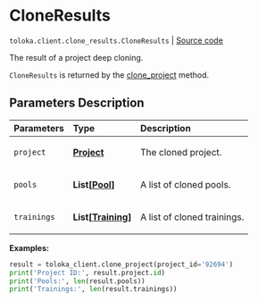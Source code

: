# CloneResults
`toloka.client.clone_results.CloneResults` | [Source code](https://github.com/Toloka/toloka-kit/blob/v1.2.2/src/client/clone_results.py#L8)

The result of a project deep cloning.


`CloneResults` is returned by the [clone_project](toloka.client.TolokaClient.clone_project.md) method.

## Parameters Description

| Parameters | Type | Description |
| :----------| :----| :-----------|
`project`|**[Project](toloka.client.project.Project.md)**|<p>The cloned project.</p>
`pools`|**List\[[Pool](toloka.client.pool.Pool.md)\]**|<p>A list of cloned pools.</p>
`trainings`|**List\[[Training](toloka.client.training.Training.md)\]**|<p>A list of cloned trainings.</p>

**Examples:**


```python
result = toloka_client.clone_project(project_id='92694')
print('Project ID:', result.project.id)
print('Pools:', len(result.pools))
print('Trainings:', len(result.trainings))
```

